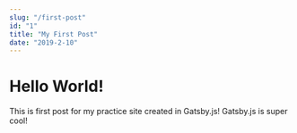 ```yaml
---
slug: "/first-post"
id: "1"
title: "My First Post"
date: "2019-2-10"
---
```


# Hello World!

This is first post for my practice site created in Gatsby.js! Gatsby.js is super cool!
